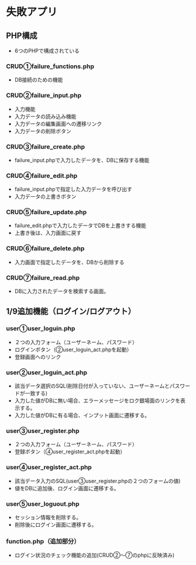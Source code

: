 # 失敗アプリ
## PHP構成
- 6つのPHPで構成されている
### CRUD①failure_functions.php
- DB接続のための機能
### CRUD②failure_input.php
- 入力機能
- 入力データの読み込み機能
- 入力データの編集画面への遷移リンク
- 入力データの削除ボタン
### CRUD③failure_create.php
- failure_input.phpで入力したデータを、DBに保存する機能
### CRUD④failure_edit.php
- failure_input.phpで指定した入力データを呼び出す
- 入力データの上書きボタン
### CRUD⑤failure_update.php
- failure_edit.phpで入力したデータでDBを上書きする機能
- 上書き後は、入力画面に戻す
### CRUD⑥failure_delete.php
- 入力画面で指定したデータを、DBから削除する
### CRUD⑦failure_read.php
- DBに入力されたデータを検索する画面。

## 1/9追加機能（ログイン/ログアウト）
### user①user_loguin.php
- ２つの入力フォーム（ユーザーネーム、パスワード）
- ログインボタン（②user_loguin_act.phpを起動）
- 登録画面へのリンク
### user②user_loguin_act.php
- 該当データ選択のSQL(削除日付が入っていない、ユーザーネームとパスワードが一致する)
- 入力した値がDBに無い場合、エラーメッセージをロク銀場面のリンクを表示する。
- 入力した値がDBに有る場合、インプット画面に遷移する。
### user③user_register.php
- ２つの入力フォーム（ユーザーネーム、パスワード）
- 登録ボタン（④user_register_act.phpを起動）
### user④user_register_act.php
- 該当データ入力のSQL(user③user_register.phpの２つのフォームの値)
- 値をDBに追加後、ログイン画面に遷移する。
### user⑤user_loguout.php
- セッション情報を削除する。
- 削除後にログイン画面に遷移する。
### function.php（追加部分）
- ログイン状況のチェック機能の追加(CRUD②〜⑦のphpに反映済み)